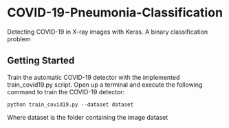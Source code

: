# COVID-19-Pneumonia-Classification
Detecting COVID-19 in X-ray images with Keras. A binary classification problem

## Getting Started
Train the automatic COVID-19 detector with the implemented train_covid19.py script.
Open up a terminal and execute the following command to train the COVID-19 detector:

    python train_covid19.py --dataset dataset
Where dataset is the folder containing the image dataset
